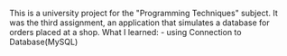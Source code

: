 This is a university project for the "Programming Techniques" subject. It was the third assignment, an application that simulates a database for orders placed at a shop.
What I learned: - using Connection to Database(MySQL)
